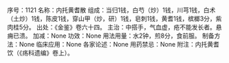 序号：1121
名称：内托黄耆散
组成：当归1钱，白芍（炒）1钱，川芎1钱，白术（土炒）1钱，陈皮1钱，穿山甲（炒，研）1钱，皂刺1钱，黄耆1钱，槟榔3分，紫肉桂5分。
出处：《金鉴》卷六十四。
主治：中搭手，气血虚，疮不能发长者。悬痈已溃。
加减：None
功效：None
用法用量：水2钟，煎8分，食前服。
制备方法：None
临床应用：None
各家论述：None
用药禁忌：None
附注：内托黄耆饮（《疡科遗编》卷上）。
